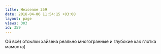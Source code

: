 ```yaml
---
title: Heisenme 359
date: 2018-04-06 11:54:15 +03:00
layout: page
views: 303
id: 359
---
```


Ой всё) отсылки хайзена реально многогранные и глубокие как глотка мамонта)


